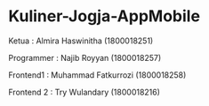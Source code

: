 # Kuliner-Jogja-AppMobile

Ketua : Almira Haswinitha (1800018251)
<p>Programmer : Najib Royyan (1800018257)
<p>Frontend1 : Muhammad Fatkurrozi (1800018258)
<p>Frontend 2 : Try Wulandary (1800018216)
